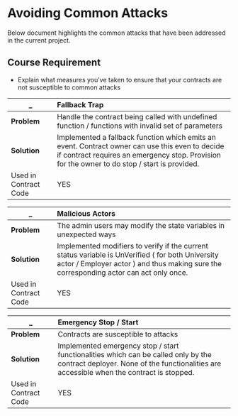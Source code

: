 ﻿# Avoiding Common Attacks
Below document highlights the common attacks that have been addressed in the current project.

## Course Requirement
-	Explain what measures you’ve taken to ensure that your contracts are not susceptible to common attacks

_ | Fallback Trap |
--- | :---  | 
**Problem** | Handle the contract being called with undefined function / functions with invalid set of parameters | 
**Solution** | Implemented a fallback function which emits an event. Contract owner can use this even to decide if contract requires an emergency stop. Provision for the owner to do stop / start is provided. | 
Used in Contract Code | YES

_ | Malicious Actors |
--- | :---  | 
**Problem** | The admin users may modify the state variables in unexpected ways| 
**Solution** | Implemented modifiers to verify if the current status variable is UnVerified ( for both University actor / Employer actor ) and thus making sure the corresponding actor can act only once. | 
Used in Contract Code | YES

_ | Emergency Stop / Start |
--- | :---  | 
**Problem** | Contracts are susceptible to attacks| 
**Solution** | Implemented emergency stop / start functionalities which can be called only by the contract deployer. None of the functionalities are accessible when the contract is stopped.| 
Used in Contract Code | YES

